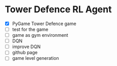# Tower Defence RL Agent

- [x] PyGame Tower Defence game
- [ ] test for the game
- [ ] game as gym environment
- [ ] DQN 
- [ ] improve DQN 
- [ ] github page
- [ ] game level generation